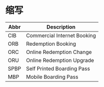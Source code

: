 # 缩写

| Abbr | Description |
| --- | --- |
| CIB | Commercial Internet Booking |
| ORB | Redemption Booking |
| ORC | Online Redemption Change |
| ORU | Online Redemption Upgrade |
| SPBP | Self Printed Boarding Pass |
| MBP | Mobile Boarding Pass |